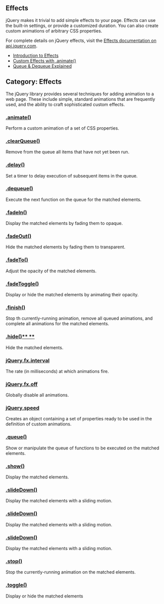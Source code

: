 ## **Effects**

jQuery makes it trivial to add simple effects to your page. Effects can use the built-in settings, or provide a customized duration. You can also create custom animations of arbitrary CSS properties.

For complete details on jQuery effects, visit the [Effects documentation on api.jquery.com](http://api.jquery.com/category/effects/).

* [Introduction to Effects](http://learn.jquery.com/effects/intro-to-effects/)
* [Custom Effects with .animate\(\)](http://learn.jquery.com/effects/custom-effects/)
* [Queue & Dequeue Explained](http://learn.jquery.com/effects/queue-and-dequeue-explained/)

## **Category: Effects**

The jQuery library provides several techniques for adding animation to a web page. These include simple, standard animations that are frequently used, and the ability to craft sophisticated custom effects.

### **[.animate\(\)](http://api.jquery.com/animate/ "Permalink to .animate()")**

Perform a custom animation of a set of CSS properties.

### **[.clearQueue\(\)](http://api.jquery.com/clearQueue/ "Permalink to .clearQueue()")**

Remove from the queue all items that have not yet been run.

### [**.delay\(\)**](http://api.jquery.com/delay/ "Permalink to .delay()")

Set a timer to delay execution of subsequent items in the queue.

### **[.dequeue\(\)](http://api.jquery.com/dequeue/ "Permalink to .dequeue()")**

Execute the next function on the queue for the matched elements.

### **[.fadeIn\(\)](http://api.jquery.com/fadeIn/ "Permalink to .fadeIn()")**

Display the matched elements by fading them to opaque.

### **[.fadeOut\(\)](http://api.jquery.com/fadeOut/ "Permalink to .fadeOut()")**

Hide the matched elements by fading them to transparent.

### **[.fadeTo\(\)](http://api.jquery.com/fadeTo/ "Permalink to .fadeTo()")**

Adjust the opacity of the matched elements.

### **[.fadeToggle\(\)](http://api.jquery.com/fadeToggle/ "Permalink to .fadeToggle()")**

Display or hide the matched elements by animating their opacity.

### **[.finish\(\)](http://api.jquery.com/finish/ "Permalink to .finish()")**

Stop th  currently-running animation, remove all queued animations, and complete all animations for the matched elements.

### **[.hide\(\)](http://api.jquery.com/hide/ "Permalink to .hide()")**[** **](http://api.jquery.com/hide/ "Permalink to .hide()")

Hide the matched elements.

### [**jQuery.fx.interval**](http://api.jquery.com/jQuery.fx.interval/ "Permalink to jQuery.fx.interval")

The rate \(in milliseconds\) at which animations fire.

### [**jQuery.fx.off**](http://api.jquery.com/jQuery.fx.off/ "Permalink to jQuery.fx.off")

Globally disable all animations.

### **[jQuery.speed](http://api.jquery.com/jQuery.speed/ "Permalink to jQuery.speed")**

Creates an object containing a set of properties ready to be used in the definition of custom animations.

### **[.queue\(\)](http://api.jquery.com/queue/ "Permalink to .queue()")**

Show or manipulate the queue of functions to be executed on the matched elements.

### [**.show\(\)**](http://api.jquery.com/show/ "Permalink to .show()")

Display the matched elements.

### [**.slideDown\(\)**](http://api.jquery.com/slideDown/ "Permalink to .slideDown()")

Display the matched elements with a sliding motion.

### [**.slideDown\(\)**](http://api.jquery.com/slideDown/ "Permalink to .slideDown()")

Display the matched elements with a sliding motion.

### **[.slideDown\(\)](http://api.jquery.com/slideDown/ "Permalink to .slideDown()")**

Display the matched elements with a sliding motion.

### [**.stop\(\)**](http://api.jquery.com/stop/ "Permalink to .stop()")

Stop the currently-running animation on the matched elements.

### **[.toggle\(\)](http://api.jquery.com/toggle/ "Permalink to .toggle()")**

Display or hide the matched elements

